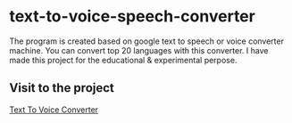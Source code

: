 # text-to-voice-speech-converter
The program is created based on google text to speech or voice converter machine. You can convert top 20 languages with this converter. I have made this project for the educational &amp; experimental perpose. 
<h2> Visit to the project</h2>
<a href="https://texttovoice.mohaimenulisla2.repl.co/">Text To Voice Converter</a>

